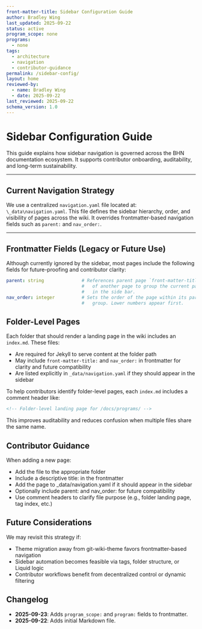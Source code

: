 ```yaml
---
front-matter-title: Sidebar Configuration Guide
author: Bradley Wing
last_updated: 2025-09-22
status: active
program_scope: none
programs:
  - none
tags:
  - architecture
  - navigation
  - contributor-guidance
permalink: /sidebar-config/
layout: home
reviewed-by:
  - name: Bradley Wing
  - date: 2025-09-22
last_reviewed: 2025-09-22
schema_version: 1.0
---
```


# Sidebar Configuration Guide

This guide explains how sidebar navigation is governed across the BHN documentation ecosystem. It supports contributor onboarding, auditability, and long-term sustainability.

---

## Current Navigation Strategy

We use a centralized `navigation.yaml` file located at: `\_data\navigation.yaml`. This file defines the sidebar hierarchy, order, and visibility of pages across the wiki. It overrides frontmatter-based navigation fields such as `parent:` and `nav_order:`.

---

## Frontmatter Fields (Legacy or Future Use)

Although currently ignored by the sidebar, most pages include the following fields for future-proofing and contributor clarity:

```yaml
parent: string              # References parent page `front-matter-title`
                            #   of another page to group the current page
                            #   in the side bar.
nav_order: integer          # Sets the order of the page within its parent
                            #   group. Lower numbers appear first.
```

## Folder-Level Pages

Each folder that should render a landing page in the wiki includes an `index.md`. These files:

- Are required for Jekyll to serve content at the folder path
- May include `front-matter-title:` and `nav_order:` in frontmatter for clarity and future compatibility
- Are listed explicitly in `_data/navigation.yaml` if they should appear in the sidebar

To help contributors identify folder-level pages, each `index.md` includes a comment header like:

```markdown
<!-- Folder-level landing page for /docs/programs/ -->
```

This improves auditability and reduces confusion when multiple files share the same name.

## Contributor Guidance

When adding a new page:

- Add the file to the appropriate folder
- Include a descriptive title: in the frontmatter
- Add the page to _data/navigation.yaml if it should appear in the sidebar
- Optionally include parent: and nav_order: for future compatibility
- Use comment headers to clarify file purpose (e.g., folder landing page, tag index, etc.)

## Future Considerations

We may revisit this strategy if:

- Theme migration away from git-wiki-theme favors frontmatter-based navigation
- Sidebar automation becomes feasible via tags, folder structure, or Liquid logic
- Contributor workflows benefit from decentralized control or dynamic filtering

## Changelog

- **2025-09-23**: Adds `program_scope:` and `program:` fields to frontmatter.
- **2025-09-22**: Adds initial Markdown file.
